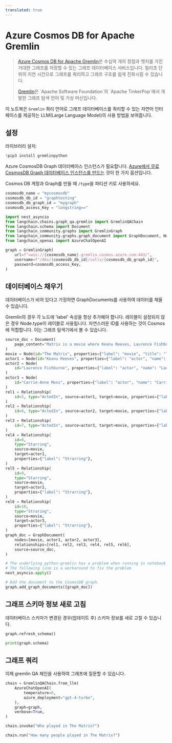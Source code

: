 ```yaml
---
translated: true
---
```


# Azure Cosmos DB for Apache Gremlin

>[Azure Cosmos DB for Apache Gremlin](https://learn.microsoft.com/en-us/azure/cosmos-db/gremlin/introduction)은 수십억 개의 정점과 엣지를 가진 거대한 그래프를 저장할 수 있는 그래프 데이터베이스 서비스입니다. 밀리초 단위의 지연 시간으로 그래프를 쿼리하고 그래프 구조를 쉽게 진화시킬 수 있습니다.
>
>[Gremlin](https://en.wikipedia.org/wiki/Gremlin_(query_language))은 `Apache Software Foundation`의 `Apache TinkerPop`에서 개발한 그래프 탐색 언어 및 가상 머신입니다.

이 노트북은 `Gremlin` 쿼리 언어로 그래프 데이터베이스를 쿼리할 수 있는 자연어 인터페이스를 제공하는 LLM(Large Language Model)의 사용 방법을 보여줍니다.

## 설정

라이브러리 설치:

```python
!pip3 install gremlinpython
```

Azure CosmosDB Graph 데이터베이스 인스턴스가 필요합니다. [Azure에서 무료 CosmosDB Graph 데이터베이스 인스턴스를 만드는](https://learn.microsoft.com/en-us/azure/cosmos-db/free-tier) 것이 한 가지 옵션입니다.

Cosmos DB 계정과 Graph를 만들 때 `/type`을 파티션 키로 사용하세요.

```python
cosmosdb_name = "mycosmosdb"
cosmosdb_db_id = "graphtesting"
cosmosdb_db_graph_id = "mygraph"
cosmosdb_access_Key = "longstring=="
```

```python
import nest_asyncio
from langchain.chains.graph_qa.gremlin import GremlinQAChain
from langchain.schema import Document
from langchain_community.graphs import GremlinGraph
from langchain_community.graphs.graph_document import GraphDocument, Node, Relationship
from langchain_openai import AzureChatOpenAI
```

```python
graph = GremlinGraph(
    url=f"=wss://{cosmosdb_name}.gremlin.cosmos.azure.com:443/",
    username=f"/dbs/{cosmosdb_db_id}/colls/{cosmosdb_db_graph_id}",
    password=cosmosdb_access_Key,
)
```

## 데이터베이스 채우기

데이터베이스가 비어 있다고 가정하면 GraphDocuments를 사용하여 데이터를 채울 수 있습니다.

Gremlin의 경우 각 노드에 'label' 속성을 항상 추가해야 합니다.
레이블이 설정되지 않은 경우 Node.type이 레이블로 사용됩니다.
자연스러운 ID를 사용하는 것이 Cosmos에 적합합니다. 이는 그래프 탐색기에서 볼 수 있습니다.

```python
source_doc = Document(
    page_content="Matrix is a movie where Keanu Reeves, Laurence Fishburne and Carrie-Anne Moss acted."
)
movie = Node(id="The Matrix", properties={"label": "movie", "title": "The Matrix"})
actor1 = Node(id="Keanu Reeves", properties={"label": "actor", "name": "Keanu Reeves"})
actor2 = Node(
    id="Laurence Fishburne", properties={"label": "actor", "name": "Laurence Fishburne"}
)
actor3 = Node(
    id="Carrie-Anne Moss", properties={"label": "actor", "name": "Carrie-Anne Moss"}
)
rel1 = Relationship(
    id=5, type="ActedIn", source=actor1, target=movie, properties={"label": "ActedIn"}
)
rel2 = Relationship(
    id=6, type="ActedIn", source=actor2, target=movie, properties={"label": "ActedIn"}
)
rel3 = Relationship(
    id=7, type="ActedIn", source=actor3, target=movie, properties={"label": "ActedIn"}
)
rel4 = Relationship(
    id=8,
    type="Starring",
    source=movie,
    target=actor1,
    properties={"label": "Strarring"},
)
rel5 = Relationship(
    id=9,
    type="Starring",
    source=movie,
    target=actor2,
    properties={"label": "Strarring"},
)
rel6 = Relationship(
    id=10,
    type="Straring",
    source=movie,
    target=actor3,
    properties={"label": "Strarring"},
)
graph_doc = GraphDocument(
    nodes=[movie, actor1, actor2, actor3],
    relationships=[rel1, rel2, rel3, rel4, rel5, rel6],
    source=source_doc,
)
```

```python
# The underlying python-gremlin has a problem when running in notebook
# The following line is a workaround to fix the problem
nest_asyncio.apply()

# Add the document to the CosmosDB graph.
graph.add_graph_documents([graph_doc])
```

## 그래프 스키마 정보 새로 고침

데이터베이스 스키마가 변경된 경우(업데이트 후) 스키마 정보를 새로 고칠 수 있습니다.

```python
graph.refresh_schema()
```

```python
print(graph.schema)
```

## 그래프 쿼리

이제 gremlin QA 체인을 사용하여 그래프에 질문할 수 있습니다.

```python
chain = GremlinQAChain.from_llm(
    AzureChatOpenAI(
        temperature=0,
        azure_deployment="gpt-4-turbo",
    ),
    graph=graph,
    verbose=True,
)
```

```python
chain.invoke("Who played in The Matrix?")
```

```python
chain.run("How many people played in The Matrix?")
```
